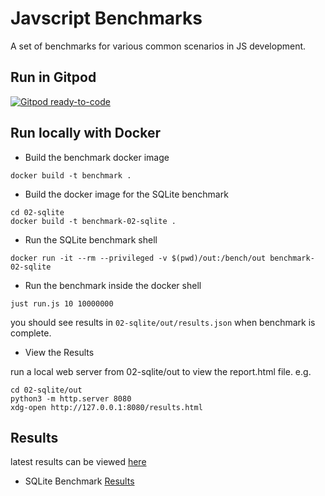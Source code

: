 # Javscript Benchmarks

A set of benchmarks for various common scenarios in JS development.

## Run in Gitpod

[![Gitpod ready-to-code](https://img.shields.io/badge/Gitpod-ready--to--code-908a85?logo=gitpod)](https://gitpod.io/#https://github.com/just-js/benchmarks)

## Run locally with Docker

- Build the benchmark docker image

```
docker build -t benchmark .
```

- Build the docker image for the SQLite benchmark
```
cd 02-sqlite
docker build -t benchmark-02-sqlite .
```

- Run the SQLite benchmark shell
```
docker run -it --rm --privileged -v $(pwd)/out:/bench/out benchmark-02-sqlite
```

- Run the benchmark inside the docker shell
```
just run.js 10 10000000
```
you should see results in `02-sqlite/out/results.json` when benchmark is complete. 

- View the Results

run a local web server from 02-sqlite/out to view the report.html file. e.g.

```
cd 02-sqlite/out
python3 -m http.server 8080
xdg-open http://127.0.0.1:8080/results.html
```

## Results

latest results can be viewed [here](https://just-js.github.io/benchmarks/)

- SQLite Benchmark [Results](https://just-js.github.io/benchmarks/02-sqlite.html)